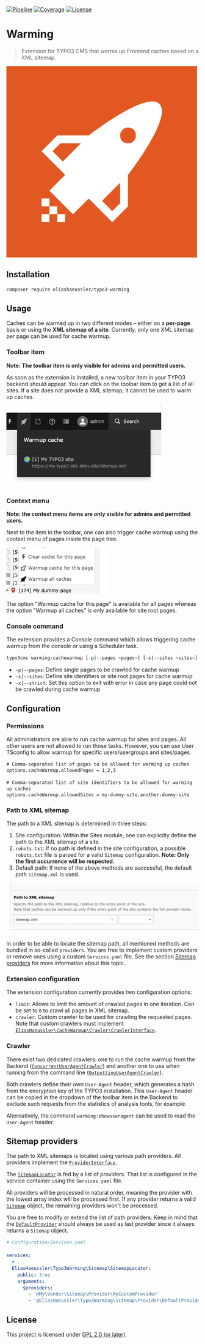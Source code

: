 [![Pipeline](https://gitlab.elias-haeussler.de/typo3/warming/badges/master/pipeline.svg)](https://gitlab.elias-haeussler.de/typo3/warming/-/pipelines)
[![Coverage](https://gitlab.elias-haeussler.de/typo3/warming/badges/master/coverage.svg)](https://gitlab.elias-haeussler.de/typo3/warming/-/pipelines)
[![License](https://badgen.net/packagist/license/eliashaeussler/typo3-warming)](LICENSE.md)

# Warming

> Extension for TYPO3 CMS that warms up Frontend caches based on a XML sitemap.

![Extension icon](Resources/Public/Icons/Extension.svg)

## Installation

```bash
composer require eliashaeussler/typo3-warming
```

## Usage

Caches can be warmed up in two different modes – either on a **per-page** basis or
using the **XML sitemap of a site**. Currently, only one XML sitemap per page can
be used for cache warmup.

### Toolbar item

**Note: The toolbar item is only visible for admins and permitted users.**

As soon as the extension is installed, a new toolbar item in your TYPO3 backend
should appear. You can click on the toolbar item to get a list of all sites. If a
site does not provide a XML sitemap, it cannot be used to warm up caches.

![Toolbar item dropdown menu](Resources/Public/Images/Documentation/toolbar-item.png)

### Context menu

**Note: the context menu items are only visible for admins and permitted users.**

Next to the item in the toolbar, one can also trigger cache warmup using the context
menu of pages inside the page tree.

![Context menu](Resources/Public/Images/Documentation/context-menu.png)

The option "Warmup cache for this page" is available for all pages whereas the option
"Warmup all caches" is only available for site root pages.

### Console command

The extension provides a Console command which allows triggering cache warmup
from the console or using a Scheduler task.

```bash
typo3cms warming:cachewarmup [-p|--pages <pages>] [-s|--sites <sites>] [-x|--strict]
```

* `-p|--pages`: Define single pages to be crawled for cache warmup
* `-s|--sites`: Define site identifiers or site root pages for cache warmup
* `-x|--strict`: Set this option to exit with error in case any page could not
  be crawled during cache warmup

## Configuration

### Permissions

All administrators are able to run cache warmup for sites and pages. All other users
are not allowed to run those tasks. However, you can use User TSconfig to allow
warmup for specific users/usergroups and sites/pages.

```typo3_typoscript
# Comma-separated list of pages to be allowed for warming up caches
options.cacheWarmup.allowedPages = 1,2,3

# Comma-separated list of site identifiers to be allowed for warming up caches
options.cacheWarmup.allowedSites = my-dummy-site,another-dummy-site
```

### Path to XML sitemap

The path to a XML sitemap is determined in three steps:

1. Site configuration: Within the Sites module, one can explicitly define the path
   to the XML sitemap of a site.
2. `robots.txt`: If no path is defined in the site configuration, a possible
   `robots.txt` file is parsed for a valid `Sitemap` configuration. **Note: Only
   the first occurrence will be respected.**
3. Default path: If none of the above methods are successful, the default path
   `sitemap.xml` is used.

![Sitemap XML path in site configuration](Resources/Public/Images/Documentation/site-configuration.png)

In order to be able to locate the sitemap path, all mentioned methods are bundled
in so-called `providers`. You are free to implement custom providers or remove ones
using a custom `Services.yaml` file. See the section
[Sitemap providers](#sitemap-providers) for more information about this topic.

### Extension configuration

The extension configuration currently provides two configuration options:

* `limit`: Allows to limit the amount of crawled pages in one iteration. Can be
  set to `0` to crawl all pages in XML sitemap.
* `crawler`: Custom crawler to be used for crawling the requested pages. Note
  that custom crawlers must implement
  [`EliasHaeussler\CacheWarmup\Crawler\CrawlerInterface`][1].

[1]: https://gitlab.elias-haeussler.de/eliashaeussler/cache-warmup/-/blob/master/src/Crawler/CrawlerInterface.php

### Crawler

There exist two dedicated crawlers: one to run the cache warmup from the Backend
([`ConcurrentUserAgentCrawler`](Classes/Crawler/ConcurrentUserAgentCrawler.php))
and another one to use when running from the command line
([`OutputtingUserAgentCrawler`](Classes/Crawler/OutputtingUserAgentCrawler.php)).

Both crawlers define their own `User-Agent` header, which generates a hash from the
encryption key of the TYPO3 installation. This `User-Agent` header can be copied in
the dropdown of the toolbar item in the Backend to exclude such requests from the
statistics of analysis tools, for example.

Alternatively, the command `warming:showuseragent` can be used to read the
`User-Agent` header.

## Sitemap providers

The path to XML sitemaps is located using various path providers. All providers
implement the [`ProviderInterface`](Classes/Sitemap/Provider/ProviderInterface.php).

The [`SitemapLocator`](Classes/Sitemap/SitemapLocator.php) is fed by a list of
providers. That list is configured in the service container using the `Services.yaml`
file.

All providers will be processed in natural order, meaning the provider with the
lowest array index will be processed first. If any provider returns a valid
[`Sitemap`](https://gitlab.elias-haeussler.de/eliashaeussler/cache-warmup/-/blob/master/src/Sitemap.php)
object, the remaining providers won't be processed.

You are free to modify or extend the list of path providers. Keep in mind that the
[`DefaultProvider`](Classes/Sitemap/Provider/DefaultProvider.php) should always
be used as last provider since it always returns a `Sitemap` object.

```yaml
# Configuration/Services.yaml

services:
  # ...
  EliasHaeussler\Typo3Warming\Sitemap\SitemapLocator:
    public: true
    arguments:
      $providers:
        - '@My\Vendor\Sitemap\Provider\MyCustomProvider'
        - '@EliasHaeussler\Typo3Warming\Sitemap\Provider\DefaultProvider'
```

## License

This project is licensed under [GPL 2.0 (or later)](LICENSE.md).
